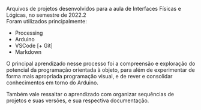 Arquivos de projetos desenvolvidos para a aula de Interfaces Físicas e Lógicas, no semestre de 2022.2
<br>
Foram utilizados principalmente:
* Processing
* Arduino
* VSCode [+ Git]
* Markdown

O principal aprendizado nesse processo foi a compreensão e exploração do potencial da programação orientada à objeto, para além de experimentar de forma mais apropriada programação visual, e de rever e consolidar conhecimentos em torno do Arduino.

Também vale ressaltar o aprendizado com organizar sequências de projetos e suas versões, e sua respectiva documentação.
